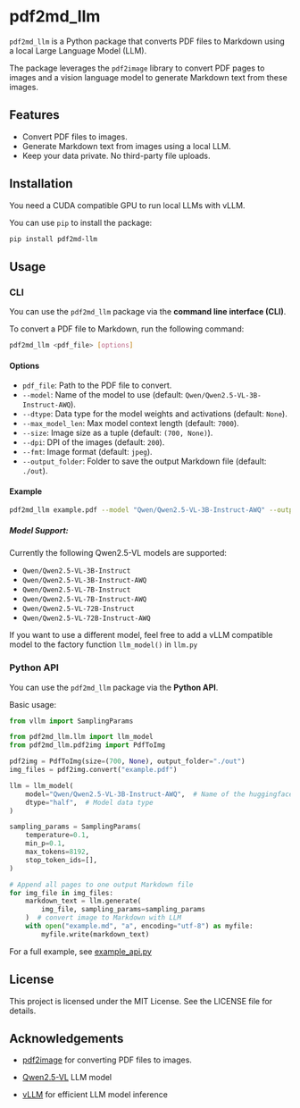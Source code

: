 # pdf2md_llm

`pdf2md_llm` is a Python package that converts PDF files to Markdown using a local Large Language Model (LLM). 

The package leverages the `pdf2image` library to convert PDF pages to images and a vision language model to generate Markdown text from these images.

## Features

- Convert PDF files to images.
- Generate Markdown text from images using a local LLM.
- Keep your data private. No third-party file uploads. 

## Installation

You need a CUDA compatible GPU to run local LLMs with vLLM.

You can use `pip` to install the package:

```bash
pip install pdf2md-llm
```
## Usage

### CLI

You can use the `pdf2md_llm` package via the **command line interface (CLI)**.

To convert a PDF file to Markdown, run the following command:

```bash
pdf2md_llm <pdf_file> [options]
```

#### Options

* `pdf_file`: Path to the PDF file to convert.
* `--model`: Name of the model to use (default: `Qwen/Qwen2.5-VL-3B-Instruct-AWQ`).
* `--dtype`: Data type for the model weights and activations (default: `None`).
* `--max_model_len`: Max model context length (default: `7000`).
* `--size`: Image size as a tuple (default: `(700, None)`).
* `--dpi`: DPI of the images (default: `200`).
* `--fmt`: Image format (default: `jpeg`).
* `--output_folder`: Folder to save the output Markdown file (default: `./out`).

#### Example

```bash
pdf2md_llm example.pdf --model "Qwen/Qwen2.5-VL-3B-Instruct-AWQ" --output_folder "./output"
```

##### Model Support:
Currently the following Qwen2.5-VL models are supported: 

* `Qwen/Qwen2.5-VL-3B-Instruct`
* `Qwen/Qwen2.5-VL-3B-Instruct-AWQ`
* `Qwen/Qwen2.5-VL-7B-Instruct`
* `Qwen/Qwen2.5-VL-7B-Instruct-AWQ`
* `Qwen/Qwen2.5-VL-72B-Instruct`
* `Qwen/Qwen2.5-VL-72B-Instruct-AWQ`

If you want to use a different model, feel free to add a vLLM compatible model to the factory function `llm_model()` in `llm.py`

### Python API

You can use the `pdf2md_llm` package via the **Python API**.

Basic usage:

```python
from vllm import SamplingParams

from pdf2md_llm.llm import llm_model
from pdf2md_llm.pdf2img import PdfToImg

pdf2img = PdfToImg(size=(700, None), output_folder="./out")
img_files = pdf2img.convert("example.pdf")

llm = llm_model(
    model="Qwen/Qwen2.5-VL-3B-Instruct-AWQ",  # Name of the huggingface model
    dtype="half",  # Model data type
)

sampling_params = SamplingParams(
    temperature=0.1,
    min_p=0.1,
    max_tokens=8192,
    stop_token_ids=[],
)

# Append all pages to one output Markdown file
for img_file in img_files:
    markdown_text = llm.generate(
        img_file, sampling_params=sampling_params
    )  # convert image to Markdown with LLM
    with open("example.md", "a", encoding="utf-8") as myfile:
        myfile.write(markdown_text)
```

For a full example, see [example_api.py](./pdf2md_llm/example_api.py)


## License

This project is licensed under the MIT License. See the LICENSE file for details.

## Acknowledgements

* [pdf2image](https://github.com/Belval/pdf2image) for converting PDF files to images.

* [Qwen2.5-VL](https://github.com/QwenLM/Qwen2.5-VL) LLM model

* [vLLM](https://github.com/vllm-project/vllm) for efficient LLM model inference